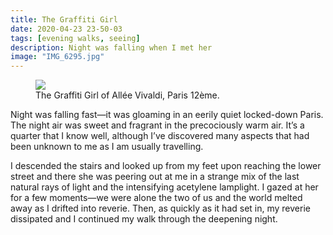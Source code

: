 ```yaml
---
title: The Graffiti Girl
date: 2020-04-23 23-50-03
tags: [evening walks, seeing]
description: Night was falling when I met her
image: "IMG_6295.jpg" 
---
```



<figure>
<img src=“IMG_6295.jpg”>
<figcaption>The Graffiti Girl of Allée Vivaldi, Paris 12ème.</figcaption>
</figure>

Night was falling fast—it was gloaming in an eerily quiet locked-down Paris. The night air was sweet and fragrant in the precociously warm air. It’s a quarter that I know well, although I’ve discovered many aspects that had been unknown to me as I am usually travelling.

I descended the stairs and looked up from my feet upon reaching the lower street and there she was peering out at me in a strange mix of the last natural rays of light and the intensifying acetylene lamplight. I gazed at her for a few moments—we were alone the two of us and the world melted away as I drifted into reverie. Then, as quickly as it had set in, my reverie dissipated and I continued my walk through the deepening night. 
